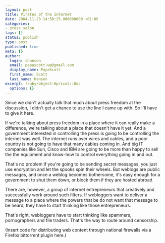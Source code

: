 ```yaml
---
layout: post
title: Pirates of the Internet
date: 2004-11-23 14:50:25.000000000 +01:00
categories:
- press salon
tags: []
status: publish
type: post
published: true
meta: {}
author:
  login: shanson
  email: papascott-wp@gmail.com
  display_name: PapaScott
  first_name: Scott
  last_name: Hanson
excerpt: !ruby/object:Hpricot::Doc
  options: {}
---
```

<p>Since we didn't actually talk that much about press freedom at the discussion, I didn't get a chance to use the line I came up with. So I'll have to give it here.</p>
<p>If we're talking about press freedom in a place where it can really make a difference, we're talking about a place that doesn't have it yet. And a government interested in controlling the press is going to be controlling the internet was well. The internet runs over wires and cables, and a poor country is not going to have that many cables coming in. And big IT companies like Sun, Cisco and IBM are going to be more than happy to sell the the equipment and know-how to control everything going in and out.</p>
<p>That's no problem if you're going to be sending secret messages, you just use encryption and let the spooks spin their wheels. But weblogs are public messages, and once a weblog becomes bothersome, it's easy enough for a government to shut them down, or block them if they are hosted abroad.</p>
<p>There are, however, a group of internet entrepreneurs that creatively and successfully work around such filters. If webloggers want to deliver a message to a place where the powers that be do not want that message to be heard, they have to start thinking like those entrepreneurs. </p>
<p>That's right, webloggers have to start thinking like spammers, pornographers and file traders. That's the way to route around censorship.</p>
<p>(Insert code for distributing web content through national firewalls via a Firefox bittorrent plugin here.)</p>
